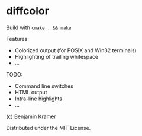 diffcolor
=========

Build with `cmake . && make`

Features:

- Colorized output (for POSIX and Win32 terminals)
- Highlighting of trailing whitespace
- ...

TODO:

- Command line switches
- HTML output
- Intra-line highlights
- ...

(c) Benjamin Kramer

Distributed under the MIT License.